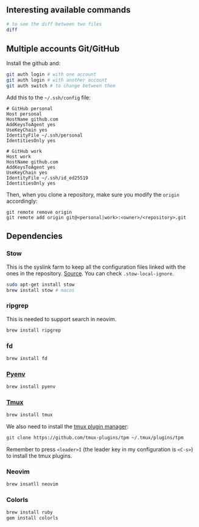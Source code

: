 ## Interesting available commands

```bash
# to see the diff between two files
diff
```

## Multiple accounts Git/GitHub

Install the github and:

```bash
git auth login # with one account
git auth login # with another account
git auth switch # to change between them
```

Add this to the `~/.ssh/config` file:

```
# GitHub personal
Host personal
HostName github.com
AddKeysToAgent yes
UseKeyChain yes
IdentityFile ~/.ssh/personal
IdentitiesOnly yes

# GitHub work
Host work
HostName github.com
AddKeysToAgent yes
UseKeyChain yes
IdentityFile ~/.ssh/id_ed25519
IdentitiesOnly yes
```

Then, when you clone a repository, make sure you modify the `origin` accordingly:

```
git remote remove origin
git remote add origin git@<personal|work>:<owner>/<repository>.git
```

## Dependencies

### Stow

This is the syslink farm to keep all the configuration files linked with the ones in the repository. [Source](https://www.youtube.com/watch?v=y6XCebnB9gs).
You can check `.stow-local-ignore`.

```bash
sudo apt-get install stow
brew install stow # macos
```

### ripgrep

This is needed to support search in neovim.

```bash
brew install ripgrep
```

### fd

```bash
brew install fd
```

### [Pyenv](https://github.com/pyenv/pyenv)

```bash
brew install pyenv
```

### [Tmux](https://github.com/tmux/tmux/wiki/Installing)

```bash
brew install tmux
```

We also need to install the [tmux plugin manager](https://github.com/tmux-plugins/tpm):

```bash
git clone https://github.com/tmux-plugins/tpm ~/.tmux/plugins/tpm
```

Remember to press `<leader>I` (the leader key in my configuration is `<C-s>`) to install the tmux plugins.

### Neovim

```bash
brew insatll neovim
```

### Colorls

```bash
brew install ruby
gem install colorls
```
